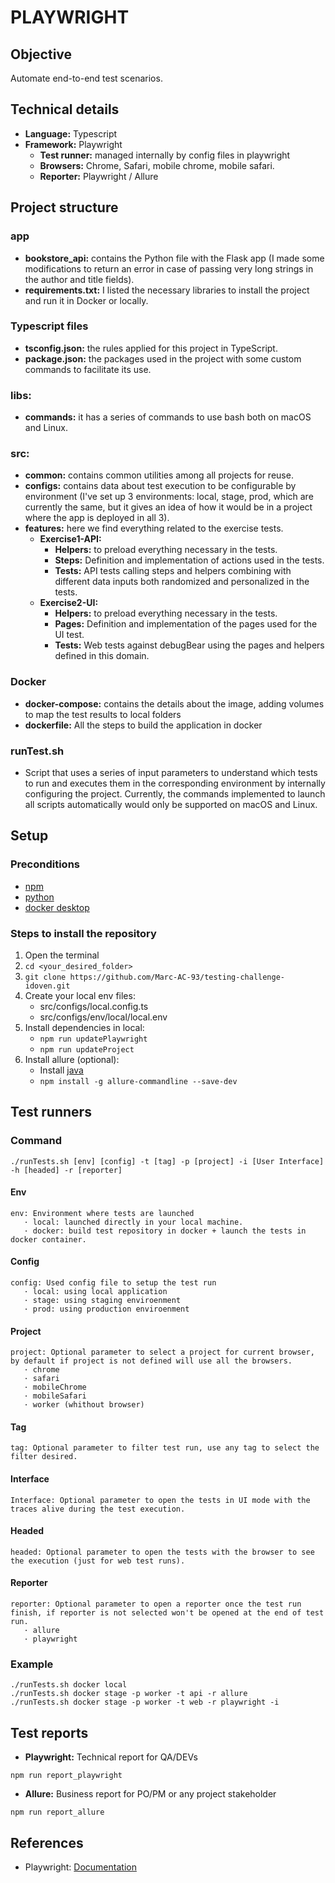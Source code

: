 # PLAYWRIGHT


## Objective

Automate end-to-end test scenarios.


## Technical details

- **Language:** Typescript
- **Framework:** Playwright
    - **Test runner:** managed internally by config files in playwright
    - **Browsers:** Chrome, Safari, mobile chrome, mobile safari.
    - **Reporter:** Playwright / Allure

## Project structure

### app

- **bookstore_api:** contains the Python file with the Flask app (I made some modifications to return an error in case of passing very long strings in the author and title fields).
- **requirements.txt:** I listed the necessary libraries to install the project and run it in Docker or locally.

### Typescript files
- **tsconfig.json:** the rules applied for this project in TypeScript.
- **package.json:** the packages used in the project with some custom commands to facilitate its use.


### libs:

- **commands:** it has a series of commands to use bash both on macOS and Linux.

### src:

- **common:** contains common utilities among all projects for reuse.
- **configs:** contains data about test execution to be configurable by environment (I've set up 3 environments: local, stage, prod, which are currently the same, but it gives an idea of how it would be in a project where the app is deployed in all 3).
- **features:** here we find everything related to the exercise tests.
   - **Exercise1-API:**
      - **Helpers:** to preload everything necessary in the tests.
      - **Steps:** Definition and implementation of actions used in the tests.
      - **Tests:** API tests calling steps and helpers combining with different data inputs both randomized and personalized in the tests.
   - **Exercise2-UI:**
      - **Helpers:** to preload everything necessary in the tests.
      - **Pages:** Definition and implementation of the pages used for the UI test.
      - **Tests:** Web tests against debugBear using the pages and helpers defined in this domain.

### Docker
- **docker-compose:** contains the details about the image, adding volumes to map the test results to local folders
- **dockerfile:** All the steps to build the application in docker


### runTest.sh

- Script that uses a series of input parameters to understand which tests to run and executes them in the corresponding environment by internally configuring the project. Currently, the commands implemented to launch all scripts automatically would only be supported on macOS and Linux. 


## Setup

### Preconditions
- [npm](https://docs.npmjs.com/downloading-and-installing-node-js-and-npm)
- [python](https://www.python.org/downloads/)
- [docker desktop](https://www.docker.com/products/docker-desktop/)


### Steps to install the repository

1. Open the terminal
2. `cd <your_desired_folder>`
3. `git clone https://github.com/Marc-AC-93/testing-challenge-idoven.git`
4. Create your local env files:
   - src/configs/local.config.ts
   - src/configs/env/local/local.env
5. Install dependencies in local:
   - `npm run updatePlaywright`
   - `npm run updateProject`
6. Install allure (optional):
   - Install [java](https://www.java.com/en/download/help/download_options.html) 
   - `npm install -g allure-commandline --save-dev`

## Test runners

### Command
```
./runTests.sh [env] [config] -t [tag] -p [project] -i [User Interface] -h [headed] -r [reporter]
```

#### Env
```
env: Environment where tests are launched
   · local: launched directly in your local machine.
   · docker: build test repository in docker + launch the tests in docker container.
```

#### Config
```
config: Used config file to setup the test run
   · local: using local application
   · stage: using staging enviroenment
   · prod: using production enviroenment
```

#### Project
```
project: Optional parameter to select a project for current browser, by default if project is not defined will use all the browsers.
   · chrome
   · safari
   · mobileChrome
   · mobileSafari
   · worker (whithout browser)
```

#### Tag
```
tag: Optional parameter to filter test run, use any tag to select the filter desired.
```

#### Interface
```
Interface: Optional parameter to open the tests in UI mode with the traces alive during the test execution. 
```

#### Headed
```
headed: Optional parameter to open the tests with the browser to see the execution (just for web test runs). 
```

#### Reporter
```
reporter: Optional parameter to open a reporter once the test run finish, if reporter is not selected won't be opened at the end of test run. 
   · allure
   · playwright
```

### Example
```
./runTests.sh docker local
./runTests.sh docker stage -p worker -t api -r allure
./runTests.sh docker stage -p worker -t web -r playwright -i
```

## Test reports

- **Playwright:** Technical report for QA/DEVs
```
npm run report_playwright
```

- **Allure:** Business report for PO/PM or any project stakeholder
```
npm run report_allure
```

## References

- Playwright: [Documentation](https://playwright.dev/docs/intro)
